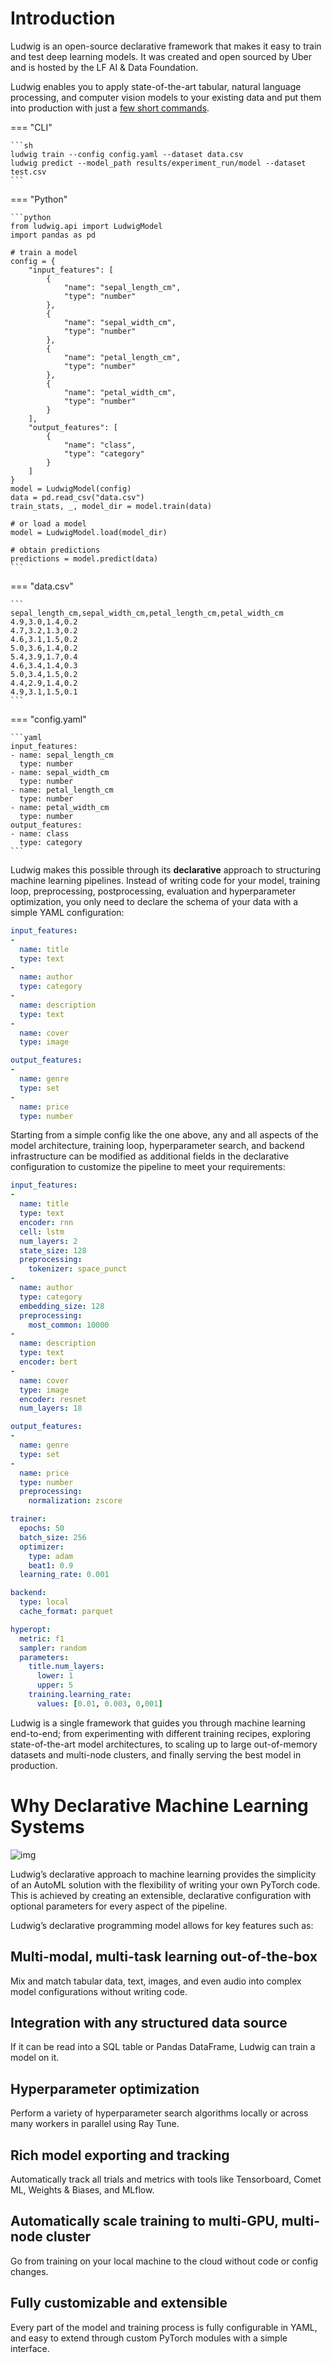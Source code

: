 # Introduction

Ludwig is an open-source declarative framework that makes it easy to train and
test deep learning models. It was created and open sourced by Uber and is hosted
by the LF AI & Data Foundation.

Ludwig enables you to apply state-of-the-art tabular, natural language
processing, and computer vision models to your existing data and put them into
production with just a [few short commands](../command_line_interface).

=== "CLI"

    ```sh
    ludwig train --config config.yaml --dataset data.csv
    ludwig predict --model_path results/experiment_run/model --dataset test.csv
    ```

=== "Python"

    ```python
    from ludwig.api import LudwigModel
    import pandas as pd

    # train a model
    config = {
        "input_features": [
            {
                "name": "sepal_length_cm",
                "type": "number"
            },
            {
                "name": "sepal_width_cm",
                "type": "number"
            },
            {
                "name": "petal_length_cm",
                "type": "number"
            },
            {
                "name": "petal_width_cm",
                "type": "number"
            }
        ],
        "output_features": [
            {
                "name": "class",
                "type": "category"
            }
        ]
    }
    model = LudwigModel(config)
    data = pd.read_csv("data.csv")
    train_stats, _, model_dir = model.train(data)

    # or load a model
    model = LudwigModel.load(model_dir)

    # obtain predictions
    predictions = model.predict(data)
    ```

=== "data.csv"

    ```
    sepal_length_cm,sepal_width_cm,petal_length_cm,petal_width_cm
    4.9,3.0,1.4,0.2
    4.7,3.2,1.3,0.2
    4.6,3.1,1.5,0.2
    5.0,3.6,1.4,0.2
    5.4,3.9,1.7,0.4
    4.6,3.4,1.4,0.3
    5.0,3.4,1.5,0.2
    4.4,2.9,1.4,0.2
    4.9,3.1,1.5,0.1
    ```

=== "config.yaml"

    ```yaml
    input_features:
    - name: sepal_length_cm
      type: number
    - name: sepal_width_cm
      type: number
    - name: petal_length_cm
      type: number
    - name: petal_width_cm
      type: number
    output_features:
    - name: class
      type: category
    ```

Ludwig makes this possible through its **declarative** approach to structuring
machine learning pipelines. Instead of writing code for your model, training
loop, preprocessing, postprocessing, evaluation and hyperparameter optimization,
you only need to declare the schema of your data with a simple YAML
configuration:

```yaml
input_features:
-
  name: title
  type: text
-
  name: author
  type: category
-
  name: description
  type: text
-
  name: cover
  type: image

output_features:
-
  name: genre
  type: set
-
  name: price
  type: number
```

Starting from a simple config like the one above, any and all aspects of the
model architecture, training loop, hyperparameter search, and backend
infrastructure can be modified as additional fields in the declarative
configuration to customize the pipeline to meet your requirements:

```yaml
input_features:
-
  name: title
  type: text
  encoder: rnn
  cell: lstm
  num_layers: 2
  state_size: 128
  preprocessing:
    tokenizer: space_punct
-
  name: author
  type: category
  embedding_size: 128
  preprocessing:
    most_common: 10000
-
  name: description
  type: text
  encoder: bert
-
  name: cover
  type: image
  encoder: resnet
  num_layers: 18

output_features:
-
  name: genre
  type: set
-
  name: price
  type: number
  preprocessing:
    normalization: zscore

trainer:
  epochs: 50
  batch_size: 256
  optimizer:
    type: adam
    beat1: 0.9
  learning_rate: 0.001

backend:
  type: local
  cache_format: parquet

hyperopt:
  metric: f1
  sampler: random
  parameters:
    title.num_layers:
      lower: 1
      upper: 5
    training.learning_rate:
      values: [0.01, 0.003, 0,001]
```

Ludwig is a single framework that guides you through machine learning
end-to-end; from experimenting with different training recipes, exploring
state-of-the-art model architectures, to scaling up to large out-of-memory
datasets and multi-node clusters, and finally serving the best model in
production.

# Why Declarative Machine Learning Systems

![img](../images/why_declarative.png)

Ludwig’s declarative approach to machine learning provides the simplicity of an
AutoML solution with the flexibility of writing your own PyTorch code. This is
achieved by creating an extensible, declarative configuration with optional
parameters for every aspect of the pipeline.

Ludwig’s declarative programming model allows for key features such as:

## Multi-modal, multi-task learning out-of-the-box

Mix and match tabular data, text, images, and even audio into complex model
configurations without writing code.

## Integration with any structured data source

If it can be read into a SQL table or Pandas DataFrame, Ludwig can train a model
on it.

## Hyperparameter optimization

Perform a variety of hyperparameter search algorithms locally or across many
workers in parallel using Ray Tune.

## Rich model exporting and tracking

Automatically track all trials and metrics with tools like Tensorboard, Comet
ML, Weights & Biases, and MLflow.

## Automatically scale training to multi-GPU, multi-node cluster

Go from training on your local machine to the cloud without code or config
changes.

## Fully customizable and extensible

Every part of the model and training process is fully configurable in YAML, and
easy to extend through custom PyTorch modules with a simple interface.
